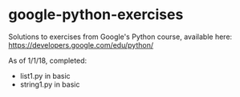 # google-python-exercises
Solutions to exercises from Google's Python course, available here: https://developers.google.com/edu/python/

As of 1/1/18, completed:
* list1.py in basic
* string1.py in basic
